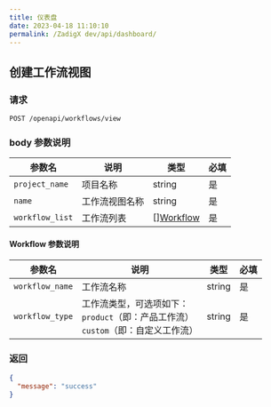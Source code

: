 ```yaml
---
title: 仪表盘
date: 2023-04-18 11:10:10
permalink: /ZadigX dev/api/dashboard/
---
```


## 创建工作流视图

### 请求

```
POST /openapi/workflows/view
```

### body 参数说明

|参数名|说明|类型|必填|
|----------------|-------------------|---|---|
|`project_name`  |项目名称|string|是|
|`name`          |工作流视图名称|string|是|
|`workflow_list` |工作流列表| [][Workflow](#workflow)|是|


<h4 id="workflow">Workflow 参数说明</h4>

|参数名|说明|类型|必填|
|---|---|---|---|
|`workflow_name`|工作流名称|string|是|
|`workflow_type`|工作流类型，可选项如下：<br>`product`（即：产品工作流）<br>`custom`（即：自定义工作流）|string|是|

### 返回

```json
{
  "message": "success"
}
```
